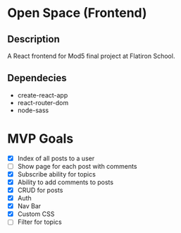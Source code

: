 # Open Space (Frontend)

## Description
A React frontend for Mod5 final project at Flatiron School.

## Dependecies
- create-react-app
- react-router-dom
- node-sass

# MVP Goals
- [x] Index of all posts to a user
- [ ] Show page for each post with comments
- [x] Subscribe ability for topics
- [x] Ability to add comments to posts
- [x] CRUD for posts
- [x] Auth
- [x] Nav Bar
- [x] Custom CSS
- [ ] Filter for topics